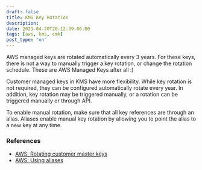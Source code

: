 ```yaml
---
draft: false
title: KMS Key Rotation
description: 
date: 2021-04-20T20:12:39-06:00
tags: [aws, kms, cmk]
post_type: "on"
---
```

AWS managed keys are rotated automatically every 3 years. For these keys, there is not a way to manually trigger a key rotation, or change the rotation schedule. These are AWS Managed Keys after all :)

Customer managed keys in KMS have more flexibility. While key rotation is not required, they can be configured automatically rotate every year. In addition, key rotation may be triggered manually, or a rotation can be triggered manually or through API.

To enable manual rotation, make sure that all key references are through an alias. Aliases enable manual key rotation by allowing you to point the alias to a new key at any time.

### References

- [AWS: Rotating customer master keys](https://docs.aws.amazon.com/kms/latest/developerguide/rotate-keys.html)
- [AWS: Using aliases](https://docs.aws.amazon.com/kms/latest/developerguide/kms-alias.html)